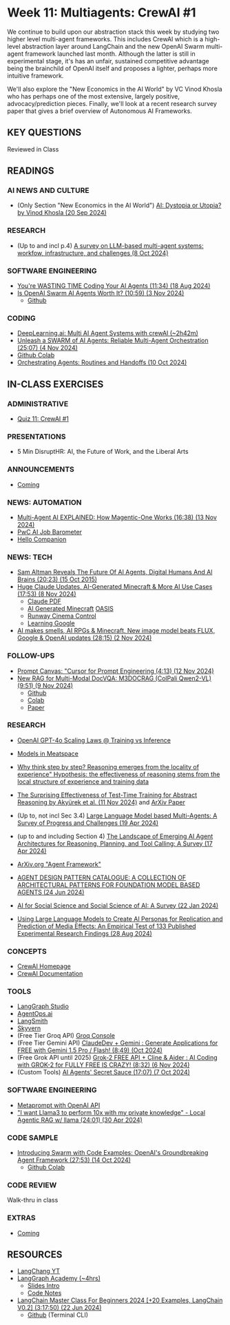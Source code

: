 # Week 11: Multiagents: CrewAI #1

We continue to build upon our abstraction stack this week by studying two higher level multi-agent frameworks. This includes CrewAI which is a high-level abstraction layer around LangChain and the new OpenAI Swarm multi-agent framework launched last month. Although the latter is still in experimental stage, it's has an unfair, sustained competitive advantage being the brainchild of OpenAI itself and proposes a lighter, perhaps more intuitive framework.

We'll also explore the "New Economics in the AI World" by VC Vinod Khosla who has perhaps one of the most extensive, largely positive, advocacy/prediction pieces. Finally, we'll look at a recent research survey paper that gives a brief overview of Autonomous AI Frameworks.

## KEY QUESTIONS

Reviewed in Class

## READINGS

### AI NEWS AND CULTURE

* (Only Section "New Economics in the AI World") [AI: Dystopia or Utopia? by Vinod Khosla (20 Sep 2024)](https://www.khoslaventures.com/ai-dystopia-or-utopia/)

### RESEARCH

* (Up to and incl p.4) [A survey on LLM-based multi-agent systems: workfow, infrastructure, and challenges (8 Oct 2024)](https://link.springer.com/content/pdf/10.1007/s44336-024-00009-2.pdf)

### SOFTWARE ENGINEERING

* [You're WASTING TIME Coding Your AI Agents (11:34) (18 Aug 2024)](https://www.youtube.com/watch?v=VxTw9tzzlbc)
* [Is OpenAI Swarm AI Agents Worth It? (10:59) (3 Nov 2024)](https://www.youtube.com/watch?v=9jpf9qLUCm0)
  * [Github](https://github.com/tylerprogramming/ai/tree/main/openai_swarm)

### CODING

* [DeepLearning.ai: Multi AI Agent Systems with crewAI (~2h42m)](https://www.deeplearning.ai/short-courses/multi-ai-agent-systems-with-crewai/)
* [Unleash a SWARM of AI Agents: Reliable Multi-Agent Orchestration (25:07) (4 Nov 2024)](https://www.youtube.com/watch?v=eCoObzaHYC4)
* [Github Colab](https://github.com/ALucek/swarm-meal-planner/blob/main/swarm_multiagent_framework.ipynb)
* [Orchestrating Agents: Routines and Handoffs (10 Oct 2024)](https://cookbook.openai.com/examples/orchestrating_agents)


## IN-CLASS EXERCISES

### ADMINISTRATIVE

* [Quiz 11: CrewAI #1](https://docs.google.com/forms/d/e/1FAIpQLSeEs1grmPhUTxKVNiqEI9AjQORsCmDk3cE8Pa1FqlohSpzvuw/viewform?usp=sf_link)

### PRESENTATIONS

* 5 Min DisruptHR: AI, the Future of Work, and the Liberal Arts

### ANNOUNCEMENTS

* [Coming](oh_noes_404.md)
  
### NEWS: AUTOMATION

* [Multi-Agent AI EXPLAINED: How Magentic-One Works (16:38) (13 Nov 2024)](https://www.youtube.com/watch?v=RUDZZLtB08w)
* [PwC AI Job Barometer](https://www.pwc.com/gx/en/issues/artificial-intelligence/job-barometer/executive-summary.pdf)
* [Hello Companion](https://www.hello-companion.online/)
  
### NEWS: TECH

* [Sam Altman Reveals The Future Of AI Agents, Digital Humans And Al Brains (20:23) (15 Oct 2015)](https://www.youtube.com/watch?v=rxWi9-To8Qs&t=608s)
* [Huge Claude Updates, AI-Generated Minecraft & More AI Use Cases (17:53) (8 Nov 2024)](https://www.youtube.com/watch?v=Q_xzu46FuMk)
  * [Claude PDF](https://claude.ai/new)
  * [AI Generated Minecraft](https://youtu.be/Q_xzu46FuMk?t=625) [OASIS](https://oasis.decart.ai/welcome)
  * [Runway Cinema Control](https://app.runwayml.com/login)
  * [Learning Google](https://learning.google/)
* [AI makes smells, AI RPGs & Minecraft, New image model beats FLUX, Google & OpenAI updates (28:15) (2 Nov 2024)](https://www.youtube.com/watch?v=0NtUEzBIJf0)

### FOLLOW-UPS

* [Prompt Canvas: "Cursor for Prompt Engineering (4:13) (12 Nov 2024)](https://www.youtube.com/watch?v=nXrx-_9Yucc)
* [New RAG for Multi-Modal DocVQA: M3DOCRAG (ColPali Qwen2-VL) (9:51) (9 Nov 2024)](https://www.youtube.com/watch?v=E3ELon1uh4A)
  * [Github](https://github.com/merveenoyan/smol-vision/blob/main/ColPali_%2B_Qwen2_VL.ipynb)
  * [Colab](https://colab.research.google.com/github/merveenoyan/smol-vision/blob/main/ColPali_%2B_Qwen2_VL.ipynb)
  * [Paper](https://arxiv.org/pdf/2411.04952)

### RESEARCH

* [OpenAI GPT-4o Scaling Laws @ Training vs Inference](https://www.reddit.com/r/singularity/comments/1fg25sf/nvidias_jim_fan_this_may_be_the_most_important/#lightbox)
* [Models in Meatspace](https://x.com/DrJimFan/status/1851643431803830551)
* [Why think step by step? Reasoning emerges from the locality of experience" Hypothesis: the effectiveness of reasoning stems from the local structure of experience and training data](https://x.com/IntuitMachine/status/1855951681214640281)
* [The Surprising Effectiveness of Test-Time Training for Abstract Reasoning by Akyürek et al. (11 Nov 2024)](https://github.com/ekinakyurek/marc) and [ArXiv Paper](https://arxiv.org/html/2411.07279v1)
* (Up to, not incl Sec 3.4) [Large Language Model based Multi-Agents: A Survey of Progress and Challenges (19 Apr 2024)](https://export.arxiv.org/pdf/2402.01680v2.pdf)
* (up to and including Section 4) [The Landscape of Emerging AI Agent Architectures for Reasoning, Planning, and Tool Calling: A Survey (17 Apr 2024)](https://arxiv.org/pdf/2404.11584)

* [ArXiv.org "Agent Framework"](https://arxiv.org/search/advanced?advanced=&terms-0-operator=AND&terms-0-term=agentic+framework&terms-0-field=title&classification-computer_science=y&classification-physics_archives=all&classification-include_cross_list=include&date-filter_by=all_dates&date-year=&date-from_date=&date-to_date=&date-date_type=submitted_date&abstracts=show&size=50&order=-announced_date_first)
* [AGENT DESIGN PATTERN CATALOGUE: A COLLECTION OF ARCHITECTURAL PATTERNS FOR FOUNDATION MODEL BASED AGENTS (24 Jun 2024)](https://export.arxiv.org/pdf/2405.10467v3.pdf)
* [AI for Social Science and Social Science of AI: A Survey (22 Jan 2024)](https://arxiv.org/pdf/2401.11839)
* [Using Large Language Models to Create AI Personas for Replication and Prediction of Media Effects: An Empirical Test of 133 Published Experimental Research Findings (28 Aug 2024)](https://arxiv.org/pdf/2408.16073)

### CONCEPTS

* [CrewAI Homepage](https://www.crewai.com/)
* [CrewAI Documentation](https://docs.crewai.com/introduction)

### TOOLS

* [LangGraph Studio]()
* [AgentOps.ai](https://www.agentops.ai/)
* [LangSmith](https://smith.langchain.com/)
* [Skyvern](https://github.com/Skyvern-AI/Skyvern)
* (Free Tier Groq API) [Groq Console](https://console.groq.com/playground)
* (Free Tier Gemini API) [ClaudeDev + Gemini : Generate Applications for FREE with Gemini 1.5 Pro / Flash! (8:49) (Oct 2024)](https://www.youtube.com/watch?v=FAFmP82bhDA&t=67s)
* (Free Grok API until 2025) [Grok-2 FREE API + Cline & Aider : AI Coding with GROK-2 for FULLY FREE IS CRAZY! (8:32) (6 Nov 2024)](https://www.youtube.com/watch?v=nHzJPJtd)
* (Custom Tools) [AI Agents' Secret Sauce (17:07) (7 Oct 2024)](https://www.youtube.com/watch?v=MRYqhbtLTmM)

### SOFTWARE ENGINEERING

* [Metaprompt with OpenAI API](https://github.com/casedone/metaprompt-with-openai)
* ["I want Llama3 to perform 10x with my private knowledge" - Local Agentic RAG w/ llama (24:01) (30 Apr 2024)](https://www.youtube.com/watch?v=u5Vcrwpzoz8)

### CODE SAMPLE

* [Introducing Swarm with Code Examples: OpenAI's Groundbreaking Agent Framework (27:53) (14 Oct 2024)](https://www.youtube.com/watch?v=npAljHBeKPc)
  * [Github Colab](https://colab.research.google.com/drive/1gx5zmdIcJwwKIvDmNRoJmqpdeLh6UnCN?usp=sharing)

### CODE REVIEW

Walk-thru in class

### EXTRAS

* [Coming](oh_noes_404.md)

## RESOURCES

* [LangChang YT](https://www.youtube.com/@LangChain)
* [LangGraph Academy (~4hrs)](https://academy.langchain.com/courses/intro-to-langgraph)
  * [Slides Intro](../slides/LangChain_Academy_-_Introduction_to_LangGraph_-_Motivation.pdf)
  * [Code Notes](https://langchain-ai.github.io/langgraph/tutorials/introduction/)
* [LangChain Master Class For Beginners 2024 [+20 Examples, LangChain V0.2] (3:17:50) (22 Jun 2024)](https://brandonhancock.io/langchain-master-class)
  * [Github](https://github.com/bhancockio) (Terminal CLI)
